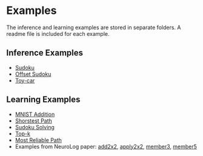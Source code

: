 # Examples
The inference and learning examples are stored in separate folders. A readme file is included for each example.

## Inference Examples
* [Sudoku](https://github.com/azreasoners/NeurASP/tree/master/examples/sudoku)
* [Offset Sudoku](https://github.com/azreasoners/NeurASP/tree/master/examples/offset_sudoku)
* [Toy-car](https://github.com/azreasoners/NeurASP/tree/master/examples/toycar)

## Learning Examples
* [MNIST Addition](https://github.com/azreasoners/NeurASP/tree/master/examples/mnist)
* [Shorstest Path](https://github.com/azreasoners/NeurASP/tree/master/examples/shortest_path)
* [Sudoku Solving](https://github.com/azreasoners/NeurASP/tree/master/examples/solvingSudoku_70k)
* [Top-k](https://github.com/azreasoners/NeurASP/tree/master/examples/top_k)
* [Most Reliable Path](https://github.com/azreasoners/NeurASP/tree/master/examples/most_reliable_path)
* Examples from NeuroLog paper: [add2x2](https://github.com/azreasoners/NeurASP/tree/master/examples/add2x2), [apply2x2](https://github.com/azreasoners/NeurASP/tree/master/examples/apply2x2), [member3](https://github.com/azreasoners/NeurASP/tree/master/examples/member3), [member5](https://github.com/azreasoners/NeurASP/tree/master/examples/member5)
